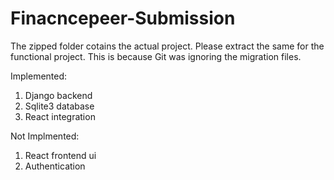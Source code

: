 # Finacncepeer-Submission

The zipped folder cotains the actual project. Please extract the same for the functional project. This is because Git was ignoring the migration files.

Implemented:
1. Django backend
2. Sqlite3 database
3. React integration

Not Implmented:
1. React frontend ui
2. Authentication
